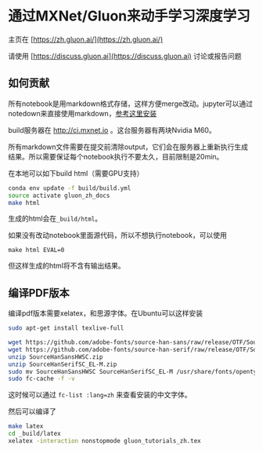 # 通过MXNet/Gluon来动手学习深度学习

主页在 [https://zh.gluon.ai/](https://zh.gluon.ai/)

请使用 [https://discuss.gluon.ai](https://discuss.gluon.ai) 讨论或报告问题

## 如何贡献

所有notebook是用markdown格式存储，这样方便merge改动。jupyter可以通过notedown来直接使用markdown，[参考这里安装](./chapter_preface/install.md#使用notedown插件来读写github源文件)

build服务器在 http://ci.mxnet.io 。这台服务器有两块Nvidia M60。

所有markdown文件需要在提交前清除output，它们会在服务器上重新执行生成结果。所以需要保证每个notebook执行不要太久，目前限制是20min。

在本地可以如下build html（需要GPU支持）

```bash
conda env update -f build/build.yml
source activate gluon_zh_docs
make html
```

生成的html会在`_build/html`。

如果没有改动notebook里面源代码，所以不想执行notebook，可以使用

```
make html EVAL=0
```

但这样生成的html将不含有输出结果。

## 编译PDF版本

编译pdf版本需要xelatex，和思源字体。在Ubuntu可以这样安装

```bash
sudo apt-get install texlive-full
```

```bash
wget https://github.com/adobe-fonts/source-han-sans/raw/release/OTF/SourceHanSansHWSC.zip
wget https://github.com/adobe-fonts/source-han-serif/raw/release/OTF/SourceHanSerifSC_EL-M.zip
unzip SourceHanSansHWSC.zip
unzip SourceHanSerifSC_EL-M.zip
sudo mv SourceHanSansHWSC SourceHanSerifSC_EL-M /usr/share/fonts/opentype/
sudo fc-cache -f -v
```

这时候可以通过 `fc-list :lang=zh` 来查看安装的中文字体。

然后可以编译了

```bash
make latex
cd _build/latex
xelatex -interaction nonstopmode gluon_tutorials_zh.tex
```
